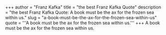 +++
author = "Franz Kafka"
title = "the best Franz Kafka Quote"
description = "the best Franz Kafka Quote: A book must be the ax for the frozen sea within us."
slug = "a-book-must-be-the-ax-for-the-frozen-sea-within-us"
quote = '''A book must be the ax for the frozen sea within us.'''
+++
A book must be the ax for the frozen sea within us.
